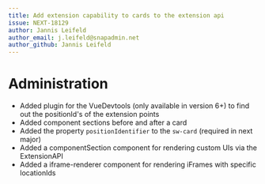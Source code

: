 ```yaml
---
title: Add extension capability to cards to the extension api
issue: NEXT-18129
author: Jannis Leifeld
author_email: j.leifeld@snapadmin.net
author_github: Jannis Leifeld
---
```

# Administration
* Added plugin for the VueDevtools (only available in version 6+) to find out the positionId's of the extension points
* Added component sections before and after a card
* Added the property `positionIdentifier` to the `sw-card` (required in next major)
* Added a componentSection component for rendering custom UIs via the ExtensionAPI
* Added a iframe-renderer component for rendering iFrames with specific locationIds
